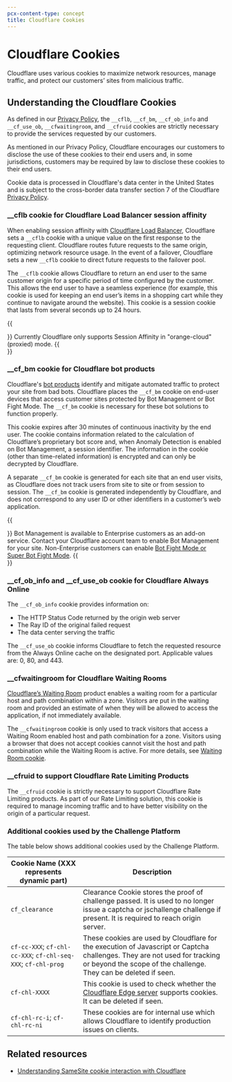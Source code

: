 ```yaml
---
pcx-content-type: concept
title: Cloudflare Cookies
---
```


# Cloudflare Cookies

Cloudflare uses various cookies to maximize network resources, manage traffic, and protect our customers’ sites from malicious traffic.

## Understanding the Cloudflare Cookies

As defined in our [Privacy Policy](https://www.cloudflare.com/privacypolicy/), the `__cflb`, `__cf_bm`, `__cf_ob_info` and `__cf_use_ob`, `__cfwaitingroom`, and `__cfruid` cookies are strictly necessary to provide the services requested by our customers.

As mentioned in our Privacy Policy, Cloudflare encourages our customers to disclose the use of these cookies to their end users and, in some jurisdictions, customers may be required by law to disclose these cookies to their end users.

Cookie data is processed in Cloudflare's data center in the United States and is subject to the cross-border data transfer section 7 of the Cloudflare [Privacy Policy](https://www.cloudflare.com/privacypolicy/).

### \_\_cflb cookie for Cloudflare Load Balancer session affinity

When enabling session affinity with [Cloudflare Load Balancer](/load-balancing/understand-basics/session-affinity), Cloudflare sets a `__cflb` cookie with a unique value on the first response to the requesting client. Cloudflare routes future requests to the same origin, optimizing network resource usage. In the event of a failover, Cloudflare sets a new `__cflb` cookie to direct future requests to the failover pool.

The `__cflb` cookie allows Cloudflare to return an end user to the same customer origin for a specific period of time configured by the customer. This allows the end user to have a seamless experience (for example, this cookie is used for keeping an end user’s items in a shopping cart while they continue to navigate around the website). This cookie is a session cookie that lasts from several seconds up to 24 hours.

{{<Aside type="note">}}
Currently Cloudflare only supports Session Affinity in "orange-cloud" (proxied) mode.
{{</Aside>}}

### \_\_cf_bm cookie for Cloudflare bot products

Cloudflare's [bot products](/bots/) identify and mitigate automated traffic to protect your site from bad bots. Cloudflare places the `__cf_bm` cookie on end-user devices that access customer sites protected by Bot Management or Bot Fight Mode. The `__cf_bm` cookie is necessary for these bot solutions to function properly.

This cookie expires after 30 minutes of continuous inactivity by the end user. The cookie contains information related to the calculation of Cloudflare’s proprietary bot score and, when Anomaly Detection is enabled on Bot Management, a session identifier. The information in the cookie (other than time-related information) is encrypted and can only be decrypted by Cloudflare.

A separate `__cf_bm` cookie is generated for each site that an end user visits, as Cloudflare does not track users from site to site or from session to session. The `__cf_bm` cookie is generated independently by Cloudflare, and does not correspond to any user ID or other identifiers in a customer’s web application.

{{<Aside type="note">}}
Bot Management is available to Enterprise customers as an add-on service. Contact your Cloudflare account team to enable Bot Management for your site. Non-Enterprise customers can enable [Bot Fight Mode or Super Bot Fight Mode](/bots/).
{{</Aside>}}

### \_\_cf_ob_info and \_\_cf_use_ob cookie for Cloudflare Always Online

The `__cf_ob_info` cookie provides information on:

- The HTTP Status Code returned by the origin web server
- The Ray ID of the original failed request
- The data center serving the traffic

The `__cf_use_ob` cookie informs Cloudflare to fetch the requested resource from the Always Online cache on the designated port. Applicable values are: 0, 80, and 443.

### \_\_cfwaitingroom for Cloudflare Waiting Rooms

[Cloudflare’s Waiting Room](/waiting-room/) product enables a waiting room for a particular host and path combination within a zone. Visitors are put in the waiting room and provided an estimate of when they will be allowed to access the application, if not immediately available.

The `__cfwaitingroom` cookie is only used to track visitors that access a Waiting Room enabled host and path combination for a zone. Visitors using a browser that does not accept cookies cannot visit the host and path combination while the Waiting Room is active. For more details, see [Waiting Room cookie](/waiting-room/reference/waiting-room-cookie).

### \_\_cfruid to support Cloudflare Rate Limiting Products

The `__cfruid` cookie is strictly necessary to support Cloudflare Rate Limiting products. As part of our Rate Limiting solution, this cookie is required to manage incoming traffic and to have better visibility on the origin of a particular request.

### Additional cookies used by the Challenge Platform

The table below shows additional cookies used by the Challenge Platform.

| Cookie Name (XXX represents dynamic part)                     | Description                                                                                                                                                                                   |
| ------------------------------------------------------------- | --------------------------------------------------------------------------------------------------------------------------------------------------------------------------------------------- |
| `cf_clearance`                                                | Clearance Cookie stores the proof of challenge passed. It is used to no longer issue a captcha or jschallenge challenge if present. It is required to reach origin server.                    |
| `cf-cc-XXX`; `cf-chl-cc-XXX`; `cf-chl-seq-XXX`; `cf-chl-prog` | These cookies are used by Cloudflare for the execution of Javascript or Captcha challenges. They are not used for tracking or beyond the scope of the challenge. They can be deleted if seen. |
| `cf-chl-XXXX`                                                 | This cookie is used to check whether the [Cloudflare Edge server](https://www.cloudflare.com/en-gb/learning/cdn/glossary/edge-server/) supports cookies. It can be deleted if seen.           |
| `cf-chl-rc-i`; `cf-chl-rc-ni`                                 | These cookies are for internal use which allows Cloudflare to identify production issues on clients.                                                                                          |

## Related resources

- [Understanding SameSite cookie interaction with Cloudflare](https://support.cloudflare.com/hc/articles/360038470312)
